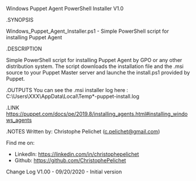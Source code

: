 Windows Puppet Agent PowerShell Installer V1.0                                                                                                                                                                


.SYNOPSIS

Windows_Puppet_Agent_Installer.ps1 - Simple PowerShell script for installing Puppet Agent

.DESCRIPTION

Simple PowerShell script for installing Puppet Agent by GPO or any other distribution system. 
The script downloads the installation file and the .msi source to your Puppet Master server and launche the install.ps1 provided by Puppet.

.OUTPUTS
You can see the .msi installer log here : C:\Users\XXX\AppData\Local\Temp\*-puppet-install.log

.LINK
https://puppet.com/docs/pe/2019.8/installing_agents.html#installing_windows_agents


.NOTES
Written by: Christophe Pelichet (c.pelichet@gmail.com)
 
Find me on: 
 
* LinkedIn:     https://linkedin.com/in/christophepelichet
* Github:       https://github.com/ChristophePelichet
 
Change Log 
V1.00 - 09/20/2020 - Initial version 

